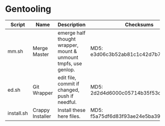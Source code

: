 # Gentooling
Script | Name | Description | Checksums
------ | ---- | ----------- | ---------
mm.sh | Merge Master | emerge half thought wrapper, mount & unmount tmpfs, use genlop. | MD5: e3d06c3b52ab81c1c42d7b76e09f5026
ed.sh | Git Wrapper | edit file, commit if changed, push if needful. | MD5: 2d2d4d6000c05714b35f53df46d86417
install.sh | Crappy Installer | Install these here files. | MD5: f5a75df6d83f93ae24e5ba397cbcac13
